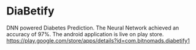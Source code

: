 # DiaBetify
DNN powered Diabetes Prediction. The Neural Network achieved an accuracy of 97%.
The android application is live on play store. 
https://play.google.com/store/apps/details?id=com.bitnomads.diabetify1
